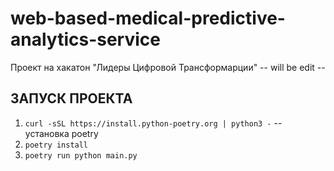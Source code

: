 # web-based-medical-predictive-analytics-service
Проект на хакатон "Лидеры Цифровой Трансформарции" -- will be edit --


## ЗАПУСК ПРОЕКТА
1. `curl -sSL https://install.python-poetry.org | python3 -` -- установка poetry
2. `poetry install`
3. `poetry run python main.py`